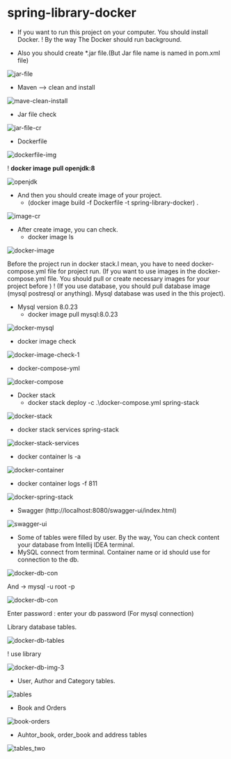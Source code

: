 # spring-library-docker

* If you want to run this project on your computer. You should install Docker.
  ! By the way The Docker should run background.
  
* Also you should create *.jar file.(But Jar file name is named in pom.xml file)

![jar-file](images/set-jar-file-name.png)
  

* Maven --> clean and install

![mave-clean-install](images/maven-clean-install.png)

* Jar file check

![jar-file-cr](images/jar-file-created.png)
  
* Dockerfile


![dockerfile-img](images/dockerfile-img-1.png)
  


! **docker image pull openjdk:8**

![openjdk](images/openjdk-img.png)
* And then you should create image of your project. 
  - (docker image build -f Dockerfile -t spring-library-docker) .
  
![image-cr](images/image-create-img-1.png)
      
* After create image, you can check. 
    * docker image ls
  
![docker-image](images/docker-image-check.png)

Before the project run in docker stack.I mean, you have to need docker-compose.yml file for project run.
(If you want to use images in the docker-compose.yml file. You should pull or create necessary images for your project before )
! (If you use database, you should pull database image (mysql postresql or anything). Mysql database was used in the this project).
* Mysql version 8.0.23
  * docker image pull mysql:8.0.23
  
![docker-mysql](images/docker-mysql-8.0.23.png)

* docker image check

![docker-image-check-1](images/docker-image-check-1.png)

* docker-compose-yml

![docker-compose](images/docker-compose-img-1.png)

* Docker stack
  * docker stack deploy -c .\docker-compose.yml spring-stack
  
![docker-stack](images/docker-stack-img-1.png)

* docker stack services spring-stack

![docker-stack-services](images/docker-stack-image-2.png)

* docker container ls -a

![docker-container](images/docker-container-image-1.png)

* docker container logs -f 811

![docker-spring-stack](images/docker-stack-spring-img-1.png)

* Swagger (http://localhost:8080/swagger-ui/index.html) 

![swagger-ui](images/swagger-img-1.png)

* Some of tables were filled by user. By the way, You can check content your database from  Intellij IDEA terminal.
* MySQL connect from terminal. Container name or id should use for connection to the db.

![docker-db-con](images/docker-db-conn-img-1.png)

And -> mysql -u root -p 

![docker-db-con](images/docker-db-conn-img-2.png)

Enter password : enter your db password (For mysql connection)

Library database tables.

![docker-db-tables](images/docker-db-tables-img-1.png)

! use library

![docker-db-img-3](images/docker-db-img-3.png)

- User, Author and Category tables.

![tables](images/docker-db-tables-img4.png)

- Book and Orders

![book-orders](images/docker-tables-book-orders-img.png)

- Auhtor_book, order_book and address tables

![tables_two](images/docker-tables-address-aub-ob-img-1.png)




